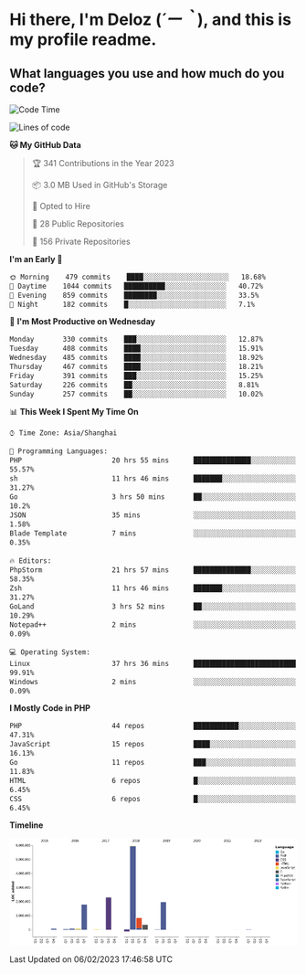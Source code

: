 # **Hi there, I'm Deloz (*´ー｀*), and this is my profile readme.**
<!--  [![Profile views](https://gpvc.arturio.dev/dank-del)](https://github.com/dank-del) -->
## **What languages you use and how much do you code?**

<!--START_SECTION:waka-->
![Code Time](http://img.shields.io/badge/Code%20Time-786%20hrs%203%20mins-blue)

![Lines of code](https://img.shields.io/badge/From%20Hello%20World%20I%27ve%20Written-13%20Million%20lines%20of%20code-blue)

**🐱 My GitHub Data** 

> 🏆 341 Contributions in the Year 2023
 > 
> 📦 3.0 MB Used in GitHub's Storage 
 > 
> 💼 Opted to Hire
 > 
> 📜 28 Public Repositories 
 > 
> 🔑 156 Private Repositories  
 > 
**I'm an Early 🐤** 

```text
🌞 Morning    479 commits    ████░░░░░░░░░░░░░░░░░░░░░   18.68% 
🌆 Daytime    1044 commits   ██████████░░░░░░░░░░░░░░░   40.72% 
🌃 Evening    859 commits    ████████░░░░░░░░░░░░░░░░░   33.5% 
🌙 Night      182 commits    █░░░░░░░░░░░░░░░░░░░░░░░░   7.1%

```
📅 **I'm Most Productive on Wednesday** 

```text
Monday       330 commits    ███░░░░░░░░░░░░░░░░░░░░░░   12.87% 
Tuesday      408 commits    ████░░░░░░░░░░░░░░░░░░░░░   15.91% 
Wednesday    485 commits    ████░░░░░░░░░░░░░░░░░░░░░   18.92% 
Thursday     467 commits    ████░░░░░░░░░░░░░░░░░░░░░   18.21% 
Friday       391 commits    ███░░░░░░░░░░░░░░░░░░░░░░   15.25% 
Saturday     226 commits    ██░░░░░░░░░░░░░░░░░░░░░░░   8.81% 
Sunday       257 commits    ██░░░░░░░░░░░░░░░░░░░░░░░   10.02%

```


📊 **This Week I Spent My Time On** 

```text
⌚︎ Time Zone: Asia/Shanghai

💬 Programming Languages: 
PHP                      20 hrs 55 mins      ██████████████░░░░░░░░░░░   55.57% 
sh                       11 hrs 46 mins      ███████░░░░░░░░░░░░░░░░░░   31.27% 
Go                       3 hrs 50 mins       ██░░░░░░░░░░░░░░░░░░░░░░░   10.2% 
JSON                     35 mins             ░░░░░░░░░░░░░░░░░░░░░░░░░   1.58% 
Blade Template           7 mins              ░░░░░░░░░░░░░░░░░░░░░░░░░   0.35%

🔥 Editors: 
PhpStorm                 21 hrs 57 mins      ██████████████░░░░░░░░░░░   58.35% 
Zsh                      11 hrs 46 mins      ███████░░░░░░░░░░░░░░░░░░   31.27% 
GoLand                   3 hrs 52 mins       ██░░░░░░░░░░░░░░░░░░░░░░░   10.29% 
Notepad++                2 mins              ░░░░░░░░░░░░░░░░░░░░░░░░░   0.09%

💻 Operating System: 
Linux                    37 hrs 36 mins      █████████████████████████   99.91% 
Windows                  2 mins              ░░░░░░░░░░░░░░░░░░░░░░░░░   0.09%

```

**I Mostly Code in PHP** 

```text
PHP                      44 repos            ███████████░░░░░░░░░░░░░░   47.31% 
JavaScript               15 repos            ████░░░░░░░░░░░░░░░░░░░░░   16.13% 
Go                       11 repos            ███░░░░░░░░░░░░░░░░░░░░░░   11.83% 
HTML                     6 repos             █░░░░░░░░░░░░░░░░░░░░░░░░   6.45% 
CSS                      6 repos             █░░░░░░░░░░░░░░░░░░░░░░░░   6.45%

```


**Timeline**

![Chart not found](https://raw.githubusercontent.com/deloz/deloz/main/charts/bar_graph.png) 


 Last Updated on 06/02/2023 17:46:58 UTC
<!--END_SECTION:waka-->
